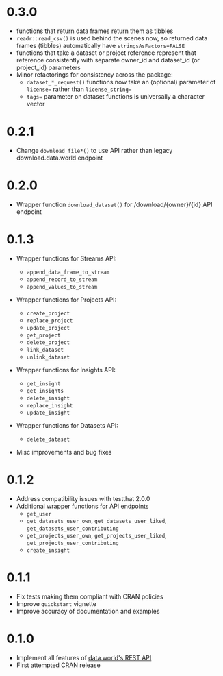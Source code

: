# 0.3.0

* functions that return data frames return them as tibbles
* `readr::read_csv()` is used behind the scenes now, so returned data frames (tibbles)
  automatically have `stringsAsFactors=FALSE`
* functions that take a dataset or project reference represent that reference consistently
  with separate owner_id and dataset_id (or project_id) parameters
* Minor refactorings for consistency across the package:
  * `dataset_*_request()` functions now take an (optional) parameter of `license=` rather than `license_string=`
  * `tags=` parameter on dataset functions is universally a character vector

# 0.2.1

* Change `download_file*()` to use API rather than legacy download.data.world endpoint

# 0.2.0

* Wrapper function `download_dataset()` for /download/{owner}/{id} API endpoint

# 0.1.3

* Wrapper functions for Streams API:
  * `append_data_frame_to_stream`
  * `append_record_to_stream`
  * `append_values_to_stream`

* Wrapper functions for Projects API:
  * `create_project`
  * `replace_project`
  * `update_project`
  * `get_project`
  * `delete_project`
  * `link_dataset`
  * `unlink_dataset`

* Wrapper functions for Insights API:
  * `get_insight`
  * `get_insights`
  * `delete_insight`
  * `replace_insight`
  * `update_insight`

* Wrapper functions for Datasets API:
  * `delete_dataset`

* Misc improvements and bug fixes

# 0.1.2

* Address compatibility issues with testthat 2.0.0
* Additional wrapper functions for API endpoints
  * `get_user`
  * `get_datasets_user_own`, `get_datasets_user_liked`, `get_datasets_user_contributing`
  * `get_projects_user_own`, `get_projects_user_liked`, `get_projects_user_contributing`
  * `create_insight`

# 0.1.1

* Fix tests making them compliant with CRAN policies
* Improve `quickstart` vignette
* Improve accuracy of documentation and examples

# 0.1.0

* Implement all features of [data.world's REST API](https://docs.data.world/documentation/api)
* First attempted CRAN release
